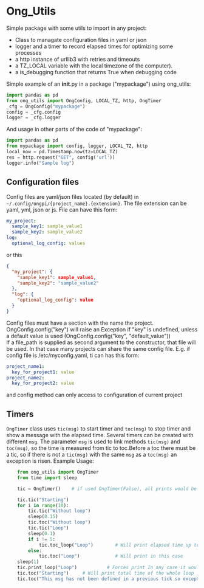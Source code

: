 # Ong_Utils
Simple package with some utils to import in any project:
* Class to managate configuration files in yaml or json 
* logger and a timer to record elapsed times for optimizing some processes 
* a http instance of urllib3 with retries and timeouts 
* a TZ_LOCAL variable with the local timezone
of the computer).   
* a is_debugging function that returns True when debugging code


Simple example of an __init__.py in a package ("mypackage") using ong_utils:
```python
import pandas as pd
from ong_utils import OngConfig, LOCAL_TZ, http, OngTimer
_cfg = OngConfig("mypackage")
config = _cfg.config
logger = _cfg.logger
```
And usage in other parts of the code of "mypackage":
```python
import pandas as pd
from mypackage import config, logger, LOCAL_TZ, http
local_now = pd.Timestamp.now(tz=LOCAL_TZ)
res = http.request("GET", config('url'))
logger.info("Sample log")
```

## Configuration files
Config files are yaml/json files located (by default) in `~/.config/ongpi/{project_name}.{extension}`. 
The file extension can be yaml, yml, json or js.
File can have this form:
```yaml
my_project:
  sample_key1: sample_value1
  sample_key2: sample_value2
log:
  optional_log_config: values
```
or this
```json
{
  "my_project": {
    "sample_key1": sample_value1,
    "sample_key2": "sample_value2"
  },
  "log": {
    "optional_log_config": value
  }
}
```
Config files must have a section with the name the project.   OngConfig.config("key") will raise an Exception if "key" is undefined, unless
a default value is used (OngConfig.config("key", "default_value"))  
If a file_path is supplied as second argument to the constructor, that file will be used. In that case many projects
can share the same config file. E.g. if config file is /etc/myconfig.yaml, ti can has this form:
```yaml
project_name1:
  key_for_project1: value
project_name2:
  key_for_project2: value
```
and config method can only access to configuration of current project
## Timers
`OngTimer` class uses `tic(msg)` to start timer and `toc(msg)` to stop timer and show a message with the elapsed time.
Several timers can be created with different `msg`. The parameter `msg` is used to link methods `tic(msg)` and `toc(msg)`,
so the time is measured from tic to toc.Before a toc there must be a tic, so if there is not a `tic(msg)` with the same `msg` as a `toc(msg)` 
an exception is risen. Example Usage:
```python
    from ong_utils import OngTimer
    from time import sleep

    tic = OngTimer()    # if used OngTimer(False), all prints would be disabled

    tic.tic("Starting")
    for i in range(10):
        tic.tic("Without loop")
        sleep(0.15)
        tic.toc("Without loop")
        tic.tic("Loop")
        sleep(0.1)
        if i != 5:
            tic.toc_loop("Loop")        # Will print elapsed time up to iter #5
        else:
            tic.toc("Loop")             # Will print in this case
    sleep(1)
    tic.print_loop("Loop")           # Forces print In any case it would be printed in destruction of tic instance
    tic.toc("Starting")     # Will print total time of the whole loop
    tic.toc("This msg has not been defined in a previous tick so exception will be risen")
```
